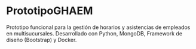 # PrototipoGHAEM
Prototipo funcional para la gestión de horarios y asistencias de empleados en multisucursales. Desarrollado con Python, MongoDB, Framework de diseño (Bootstrap) y Docker.
